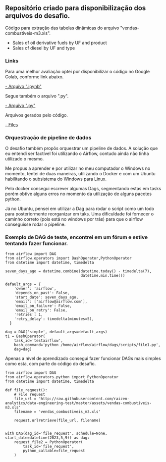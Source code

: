## Repositório criado para disponibilização dos arquivos do desafio.

Código para extração das tabelas dinâmicas do arquivo "vendas-combustiveis-m3.xls".

- Sales of oil derivative fuels by UF and product
- Sales of diesel by UF and type


### Links
Para uma melhor avaliação optei por disponibilizar o código no Google Colab, conforme link abaixo.

[- Arquivo ".ipynb"](https://github.com/LoreviceP/desafio_case/blob/main/case_data_engineering_test.ipynb)

Segue também o arquivo ".py".

[- Arquivo ".py"](https://github.com/LoreviceP/desafio_case/blob/main/case_data_engineering_test.py)

Arquivos gerados pelo código.

[- Files](https://github.com/LoreviceP/desafio_case/tree/main/files)

### Orquestração de pipeline de dados

O desafio também propôs orquestrar um pipeline de dados.
A solução que eu entendi ser factível foi utilizando o Airflow, contudo ainda não tinha utilizado o mesmo.

Me propus a aprender e por utilizar no meu computador o Windows no momento, tentei de duas maneiras, utilizando o Docker e com um Ubuntu habilitando o subsistema do Windows para Linux.

Pelo docker consegui escrever algumas Dags, segmentando estas em tasks porém obtive alguns erros no momento da utilização de alguns pacotes python.

Já no Ubuntu, pensei em utilizar a Dag para rodar o script como um todo para posteriormente reorganizar em taks.
Uma dificuldade foi fornecer o caminho correto (pois está no windows por trás) para que o airflow conseguisse rodar o pipeline.


### Exemplo de DAG de teste, encontrei em um fórum e estive tentando fazer funcionar.

    from airflow import DAG
    from airflow.operators import BashOperator,PythonOperator
    from datetime import datetime, timedelta

    seven_days_ago = datetime.combine(datetime.today() - timedelta(7),
                                      datetime.min.time())

    default_args = {
        'owner': 'airflow',
        'depends_on_past': False,
        'start_date': seven_days_ago,
        'email': ['airflow@airflow.com'],
        'email_on_failure': False,
        'email_on_retry': False,
        'retries': 1,
        'retry_delay': timedelta(minutes=5),
      }

    dag = DAG('simple', default_args=default_args)
    t1 = BashOperator(
        task_id='testairflow',
        bash_command='python /home/airflow/airflow/dags/scripts/file1.py',
        dag=dag)

Apenas a nível de aprendizado consegui fazer funcionar DAGs mais simples como esta, com parte do código do desafio.

    from airflow import DAG
    from airflow.operators.python import PythonOperator
    from datetime import datetime, timedelta

    def file_request():
        # File request
        file_url = 'http://raw.githubusercontent.com/raizen-analytics/data-engineering-test/master/assets/vendas-combustiveis-m3.xls'
        filename = 'vendas_combustiveis_m3.xls'

        request.urlretrieve(file_url, filename)


    with DAG(dag_id='file_request', schedule=None, start_date=datetime(2023,5,9)) as dag:
        request_file2 = PythonOperator(
            task_id='file_request',
            python_callable=file_request
        )
